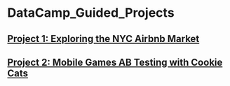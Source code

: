 # DataCamp_Guided_Projects

## [**Project 1: Exploring the NYC Airbnb Market**](https://github.com/ts756632/DataCamp_Guided_Projects/tree/main/Python/Exploring%20the%20NYC%20Airbnb%20Market)

## [**Project 2: Mobile Games AB Testing with Cookie Cats**](https://github.com/ts756632/DataCamp_Guided_Projects/tree/main/Python/Mobile%20Games%20AB%20Testing%20with%20Cookie%20Cats)
